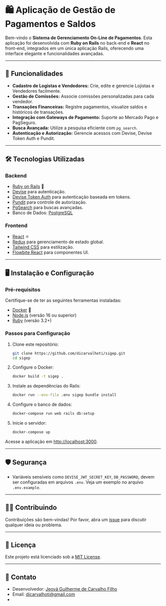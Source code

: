 
# 🛍️ Aplicação de Gestão de Pagamentos e Saldos

Bem-vindo o **Sistema de Gerenciamento On-Line de Pagamentos**. Esta aplicação foi desenvolvida com **Ruby on Rails** no back-end e **React** no front-end, integrados em um única aplicação Rails,
oferecendo uma interface elegante e funcionalidades avançadas.

---

## 🚀 Funcionalidades

- **Cadastro de Logistas e Vendedores:** Crie, edite e gerencie Lojistas e Vendedores facilmente.
- **Gestão de Comissões:** Associe comissões personalizadas para cada vendedor.
- **Transações Financeiras:** Registre pagamentos, visualize saldos e históricos de transações.
- **Integração com Gateways de Pagamento:** Suporte ao Mercado Pago e PagSeguro.
- **Busca Avançada:** Utilize a pesquisa eficiente com `pg_search`.
- **Autenticação e Autorização:** Gerencie acessos com Devise, Devise Token Auth e Pundit.

---

## 🛠️ Tecnologias Utilizadas

### Backend
- [Ruby on Rails](https://rubyonrails.org/) 🌟
- [Devise](https://github.com/heartcombo/devise) para autenticação.
- [Devise Token Auth](https://github.com/lynndylanhurley/devise_token_auth) para autenticação baseada em tokens.
- [Pundit](https://github.com/varvet/pundit) para controle de autorização.
- [PgSearch](https://github.com/Casecommons/pg_search) para buscas avançadas.
- Banco de Dados: [PostgreSQL](https://www.postgresql.org/)

### Frontend
- [React](https://react.dev/) ⚛️
- [Redux](https://redux.js.org/) para gerenciamento de estado global.
- [Tailwind CSS](https://tailwindcss.com/) para estilização.
- [Flowbite React](https://flowbite-react.com/) para componentes UI.

---

## 🖥️ Instalação e Configuração

### Pré-requisitos
Certifique-se de ter as seguintes ferramentas instaladas:
- [Docker](https://www.docker.com/) 🐳
- [Node.js](https://nodejs.org/) (versão 16 ou superior)
- [Ruby](https://www.ruby-lang.org/) (versão 3.2+)

### Passos para Configuração

1. Clone este repositório:
   ```bash
   git clone https://github.com/dicarvalhoti/sigep.git
   cd sigep
   ```

2. Configure o Docker:
   ```bash
   docker build -t sigep .
   ```

3. Instale as dependências do Rails:
   ```bash
   docker run --env-file .env sigep bundle install  
   ```

4. Configure o banco de dados:
   ```bash
   docker-compose run web rails db:setup
   ```
5. Inicie o servidor:
   ```bash
   docker-compose up
   ```

Acesse a aplicação em [http://localhost:3000](http://localhost:3000).

---

## 🛡️ Segurança
- Variáveis sensíveis como `DEVISE_JWT_SECRET_KEY`, `DB_PASSWORD`,  devem ser configuradas em arquivos `.env`. Veja um exemplo no arquivo `.env.example`.

---

## 🧑‍💻 Contribuindo

Contribuições são bem-vindas! Por favor, abra um [issue](https://github.com/seu-usuario/seu-repositorio/issues) para discutir qualquer ideia ou problema.

---

## 📄 Licença

Este projeto está licenciado sob a [MIT License](LICENSE).

---

## 📝 Contato

- Desenvolvedor: [Jeová Guilherme de Carvalho Filho](https://github.com/dicarvalhoti)
- Email: dicarvalhoti@gmail.com
- 
